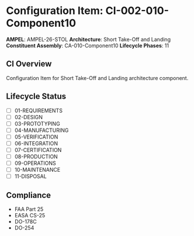 # Configuration Item: CI-002-010-Component10

**AMPEL**: AMPEL-26-STOL
**Architecture**: Short Take-Off and Landing
**Constituent Assembly**: CA-010-Component10
**Lifecycle Phases**: 11

## CI Overview
Configuration Item for Short Take-Off and Landing architecture component.

## Lifecycle Status
- [ ] 01-REQUIREMENTS
- [ ] 02-DESIGN
- [ ] 03-PROTOTYPING
- [ ] 04-MANUFACTURING
- [ ] 05-VERIFICATION
- [ ] 06-INTEGRATION
- [ ] 07-CERTIFICATION
- [ ] 08-PRODUCTION
- [ ] 09-OPERATIONS
- [ ] 10-MAINTENANCE
- [ ] 11-DISPOSAL

## Compliance
- FAA Part 25
- EASA CS-25
- DO-178C
- DO-254
